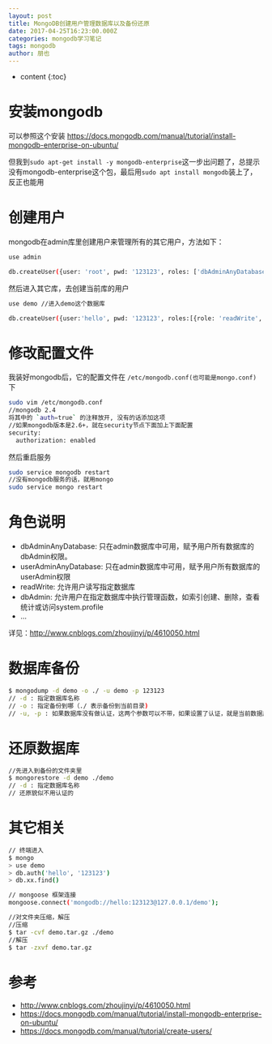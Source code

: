 ```yaml
---
layout: post
title: MongoDB创建用户管理数据库以及备份还原
date: 2017-04-25T16:23:00.000Z
categories: mongodb学习笔记
tags: mongodb
author: 朋也
---
```


- content {:toc}

# 安装mongodb

可以参照这个安装 <https://docs.mongodb.com/manual/tutorial/install-mongodb-enterprise-on-ubuntu/>

但我到`sudo apt-get install -y mongodb-enterprise`这一步出问题了，总提示没有mongodb-enterprise这个包，最后用`sudo apt install mongodb`装上了，反正也能用

# 创建用户

mongodb在admin库里创建用户来管理所有的其它用户，方法如下：

```sh
use admin

db.createUser({user: 'root', pwd: '123123', roles: ['dbAdminAnyDatabase', 'userAdminAnyDatabase']})
```

然后进入其它库，去创建当前库的用户

```sh
use demo //进入demo这个数据库

db.createUser({user:'hello', pwd: '123123', roles:[{role: 'readWrite', db:'demo'}, {role: 'dbAdmin', db: 'demo'}]})
```

# 修改配置文件

我装好mongodb后，它的配置文件在 `/etc/mongodb.conf(也可能是mongo.conf)` 下

```sh
sudo vim /etc/mongodb.conf
//mongodb 2.4
将其中的 `auth=true` 的注释放开, 没有的话添加这项
//如果mongodb版本是2.6+，就在security节点下面加上下面配置
security:
  authorization: enabled
```

然后重启服务

```sh
sudo service mongodb restart
//没有mongodb服务的话，就用mongo
sudo service mongo restart
```

# 角色说明

- dbAdminAnyDatabase: 只在admin数据库中可用，赋予用户所有数据库的dbAdmin权限。
- userAdminAnyDatabase: 只在admin数据库中可用，赋予用户所有数据库的userAdmin权限
- readWrite: 允许用户读写指定数据库
- dbAdmin: 允许用户在指定数据库中执行管理函数，如索引创建、删除，查看统计或访问system.profile
- ...

详见：<http://www.cnblogs.com/zhoujinyi/p/4610050.html>

# 数据库备份

```sh
$ mongodump -d demo -o ./ -u demo -p 123123
// -d : 指定数据库名称
// -o : 指定备份到哪（./ 表示备份到当前目录)
// -u, -p : 如果数据库没有做认证，这两个参数可以不带，如果设置了认证，就是当前数据库的用户名跟密码
```

# 还原数据库

```sh
//先进入到备份的文件夹里
$ mongorestore -d demo ./demo
// -d : 指定数据库名称
// 还原貌似不用认证的
```

# 其它相关

```sh
// 终端进入
$ mongo
> use demo
> db.auth('hello', '123123')
> db.xx.find()

// mongoose 框架连接
mongoose.connect('mongodb://hello:123123@127.0.0.1/demo');

//对文件夹压缩，解压
//压缩
$ tar -cvf demo.tar.gz ./demo
//解压
$ tar -zxvf demo.tar.gz
```

# 参考

- <http://www.cnblogs.com/zhoujinyi/p/4610050.html>
- <https://docs.mongodb.com/manual/tutorial/install-mongodb-enterprise-on-ubuntu/>
- <https://docs.mongodb.com/manual/tutorial/create-users/>
